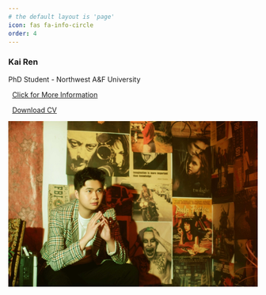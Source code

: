 ```yaml
---
# the default layout is 'page'
icon: fas fa-info-circle
order: 4
---
```


<!-- > Add Markdown syntax content to file `_tabs/about.md`{: .filepath } and it will show up on this page.
{: .prompt-tip } -->

### Kai Ren

PhD Student - Northwest A&F University

<i class="fa fa-heart" style="color: hotpink"></i>&nbsp;&nbsp;[Click for More Information](http://resume.renkaigis.cn)

<i class="fa fa-paper-plane" style="color: deepskyblue"></i>&nbsp;&nbsp;[Download CV](http://resume.renkaigis.cn/assets/KaiRen_CV.pdf)

![](../assets/mine/about.jpg)